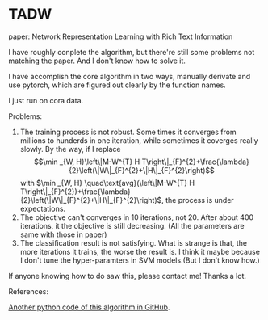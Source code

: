 # TADW

paper: Network Representation Learning with Rich Text Information

I have roughly conplete the algorithm, but there're still some problems not matching the paper. And I don't know how to solve it.

I have accomplish the core algorithm in two ways, manually derivate and use pytorch, which are figured out clearly by the function names.

I just run on cora data.

Problems:

1. The training process is not robust. Some times it converges from millions to hunderds in one iteration, while sometimes it coverges realiy slowly. By the way, if I replace $$\min _{W, H}\left\|M-W^{T} H T\right\|_{F}^{2}+\frac{\lambda}{2}\left(\|W\|_{F}^{2}+\|H\|_{F}^{2}\right)$$ with $\min _{W, H} \quad\text{avg}(\left\|M-W^{T} H T\right\|_{F}^{2})+\frac{\lambda}{2}\left(\|W\|_{F}^{2}+\|H\|_{F}^{2}\right)$, the process is under expectations.
2. The objective can't converges in 10 iterations, not 20. After about 400 iterations, it the objective is still decreasing. (All the parameters are same with those in paper)
3. The classification result is not satisfying. What is strange is that, the more iterations it trains, the worse the result is. I think it maybe because I don't tune the hyper-paramters in SVM models.(But I don't know how.)

If anyone knowing how to do saw this, please contact me! Thanks a lot.



References:

[Another python code of this algorithm in GitHub](https://github.com/benedekrozemberczki/TADW). 

